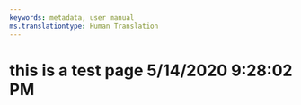 ```yaml
---
keywords: metadata, user manual
ms.translationtype: Human Translation
---
```

# this is a test page 5/14/2020 9:28:02 PM